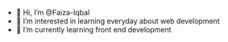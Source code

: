 - 👋 Hi, I’m @Faiza-Iqbal
- 👀 I’m interested in learning everyday about web development
- 🌱 I’m currently learning front end development

<!---
Faiza-Iqbal/Faiza-Iqbal is a ✨ special ✨ repository because its `README.md` (this file) appears on your GitHub profile.
You can click the Preview link to take a look at your changes.
--->
